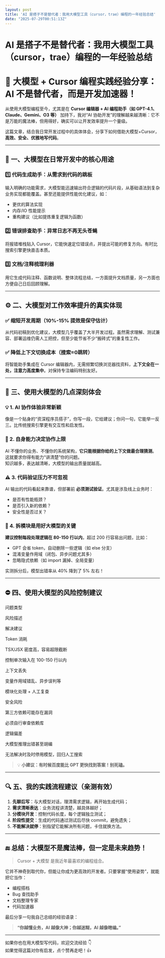```yaml
---
layout: post
title: 'AI 是搭子不是替代者：我用大模型工具（cursor，trae）编程的一年经验总结'
date: "2025-07-29T00:51:13Z"
---
```

AI 是搭子不是替代者：我用大模型工具（cursor，trae）编程的一年经验总结
=========================================

🚀 大模型 + Cursor 编程实践经验分享：AI 不是替代者，而是开发加速器！
==========================================

从使用大模型编程至今，尤其是在 **Cursor 编辑器 + AI 编程助手（如 GPT-4.1、Claude、Gemini、O3 等）** 加持下，我对“AI 协助开发”的理解越来越清晰：它不是万能的魔法棒，但用得好，确实可以让开发效率提升一个量级。

这篇文章，结合我日常开发过程中的具体体会，分享下如何借助大模型+Cursor，**高效、安全、优雅地写代码**。

* * *

🧩 一、大模型在日常开发中的核心用途
-------------------

### 1️⃣ 代码生成助手：从需求到代码的跳板

输入明确的功能需求，大模型能迅速输出符合逻辑的代码片段，从基础语法到复杂业务实现都能覆盖。甚至还能提供性能优化建议，如：

*   更优的算法实现
*   内存/IO 性能提示
*   重构建议（比如提炼重复逻辑为函数）

### 2️⃣ 错误排查助手：异常日志不再无头苍蝇

将报错堆栈贴入 Cursor，它能快速定位错误点，并提出可能的修复方向。有时比搜索引擎更快直击本质。

### 3️⃣ 文档/注释梳理利器

用它生成代码注释、函数说明、整体流程总结，一方面提升文档质量，另一方面也方便自己日后回顾理解。

* * *

⚙️ 二、大模型对工作效率提升的真实体现
--------------------

### ✅ 缩短开发周期（10%-15% 提效是保守估计）

从代码初稿到优化建议，大模型几乎覆盖了大半开发过程。虽然需求理解、测试兼容、部署运维仍需人工把控，但至少能节省不少“搬砖式”的重复性工作。

### ✅ 降低上下文切换成本（搜索=0跳转）

将智能助手集成在 Cursor 编辑器内，无需频繁切换浏览器找资料，**上下文全在一处，注意力高度集中**。对保持专注编码特别友好。

* * *

🤝 三、使用大模型的几点深刻体会
-----------------

### 💡 1. AI 协作体验非常新颖

像是一个贴身的“资深程序员搭子”，你写一段，它给建议；你问一句，它能举一反三。比传统搜索引擎更有交互性和启发性。

### 🧠 2. 自身能力决定协作上限

AI 不懂你的业务、不懂你的系统架构，**它只能根据你给的上下文做最合理猜测**。这就要求你得有能力“讲清楚”你的问题。  
知识越多，表达越清晰，大模型的输出质量就越高。

### ⚠️ 3. 代码验证压力不可忽视

AI 输出的代码看起来靠谱，但部署前 **必须测试验证**。尤其是涉及线上业务时：

*   是否有性能瓶颈？
*   是否引入新的依赖？
*   安全性是否过关？

### 🧩 4. 拆模块是用好大模型的关键

**建议控制每段处理逻辑在 80-150 行以内**，超过 200 行容易出问题，比如：

*   GPT 会省 token，自动删除一些逻辑（如 else 分支）
*   混淆变量作用域（闭包、异步问题尤其多）
*   忽略隐式依赖（如 import 漏掉、全局变量）

实测拆分后，模型出错率从 40% 降到了 5% 左右！

* * *

⛔ 四、使用大模型的风险控制建议
----------------

问题类型

风险描述

解决建议

Token 消耗

TSX/JSX 密度高，容易超限截断

控制单次输入在 100-150 行以内

上下文丢失

变量作用域错乱、异步误判等

模块化处理 + 人工复查

安全风险

第三方依赖可能存在漏洞

必须自行审查依赖库

逻辑偏差

大模型推理出错甚至胡编

无法解决时及时停用模型，回归人工搜索

> 💡 **小建议：有时候百度能比 GPT 更快找到答案！别死磕。**

* * *

🔍 五、我的实践流程建议（亲测有效）
-------------------

1.  **先聊后写**：与大模型对话，理清需求逻辑，再开始生成代码；
2.  **需求清晰表达**：业务流程讲清楚，越具体越好；
3.  **分模块开发**：控制代码长度，每个逻辑独立测试；
4.  **阶段性提交**：生成的代码通过测试后尽快 commit，避免遗失；
5.  **不能解决就停**：别指望它能解决所有问题，卡住就换方法。

* * *

🔚 总结：大模型不是魔法棒，但一定是未来趋势！
------------------------

> Cursor + 大模型 是我近年最喜欢的编程组合。

它并不神奇到取代你，但能让你成为更高效的开发者。只要掌握“使用姿势”，就能把它当作：

*   编程搭档
*   Bug 查找助手
*   文档整理专家
*   代码加速器

最后分享一句我自己总结的经验语录：

> **“你越懂业务，AI 越像大神；你越迷糊，AI 越像瞎编。”**

* * *

如果你也在用大模型写代码，欢迎交流经验 👇  
如果觉得这篇对你有启发，点个赞再走吧！👍